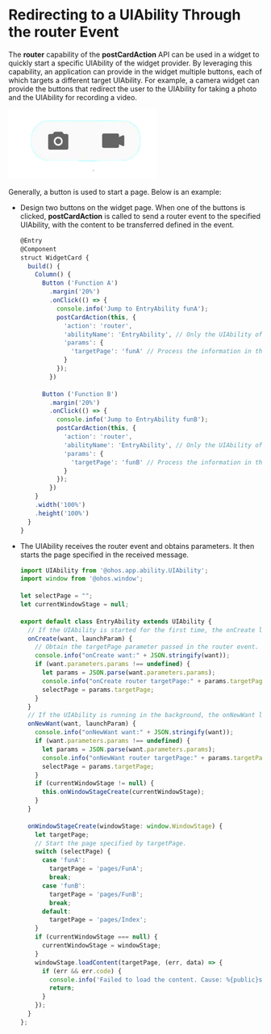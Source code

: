 # Redirecting to a UIAbility Through the router Event

The **router** capability of the **postCardAction** API can be used in a widget to quickly start a specific UIAbility of the widget provider. By leveraging this capability, an application can provide in the widget multiple buttons, each of which targets a different target UIAbility. For example, a camera widget can provide the buttons that redirect the user to the UIAbility for taking a photo and the UIAbility for recording a video.

![WidgerCameraCard](figures/WidgerCameraCard.png)


Generally, a button is used to start a page. Below is an example:


- Design two buttons on the widget page. When one of the buttons is clicked, **postCardAction** is called to send a router event to the specified UIAbility, with the content to be transferred defined in the event.
  
  ```ts
  @Entry
  @Component
  struct WidgetCard {
    build() {
      Column() {
        Button ('Function A')
          .margin('20%')
          .onClick(() => {
            console.info('Jump to EntryAbility funA');
            postCardAction(this, {
              'action': 'router',
              'abilityName': 'EntryAbility', // Only the UIAbility of the current application is allowed.
              'params': {
                'targetPage': 'funA' // Process the information in the EntryAbility.
              }
            });
          })
  
        Button ('Function B')
          .margin('20%')
          .onClick(() => {
            console.info('Jump to EntryAbility funB');
            postCardAction(this, {
              'action': 'router',
              'abilityName': 'EntryAbility', // Only the UIAbility of the current application is allowed.
              'params': {
                'targetPage': 'funB' // Process the information in the EntryAbility.
              }
            });
          })
      }
      .width('100%')
      .height('100%')
    }
  }
  ```

- The UIAbility receives the router event and obtains parameters. It then starts the page specified in the received message.
  
  ```ts
  import UIAbility from '@ohos.app.ability.UIAbility';
  import window from '@ohos.window';
  
  let selectPage = "";
  let currentWindowStage = null;
  
  export default class EntryAbility extends UIAbility {
    // If the UIAbility is started for the first time, the onCreate lifecycle callback is triggered after the router event is received.
    onCreate(want, launchParam) {
      // Obtain the targetPage parameter passed in the router event.
      console.info("onCreate want:" + JSON.stringify(want));
      if (want.parameters.params !== undefined) {
        let params = JSON.parse(want.parameters.params);
        console.info("onCreate router targetPage:" + params.targetPage);
        selectPage = params.targetPage;
      }
    }
    // If the UIAbility is running in the background, the onNewWant lifecycle callback is triggered after the router event is received.
    onNewWant(want, launchParam) {
      console.info("onNewWant want:" + JSON.stringify(want));
      if (want.parameters.params !== undefined) {
        let params = JSON.parse(want.parameters.params);
        console.info("onNewWant router targetPage:" + params.targetPage);
        selectPage = params.targetPage;
      }
      if (currentWindowStage != null) {
        this.onWindowStageCreate(currentWindowStage);
      }
    }
  
    onWindowStageCreate(windowStage: window.WindowStage) {
      let targetPage;
      // Start the page specified by targetPage.
      switch (selectPage) {
        case 'funA':
          targetPage = 'pages/FunA';
          break;
        case 'funB':
          targetPage = 'pages/FunB';
          break;
        default:
          targetPage = 'pages/Index';
      }
      if (currentWindowStage === null) {
        currentWindowStage = windowStage;
      }
      windowStage.loadContent(targetPage, (err, data) => {
        if (err && err.code) {
          console.info('Failed to load the content. Cause: %{public}s', JSON.stringify(err));
          return;
        }
      });
    }
  };
  ```
